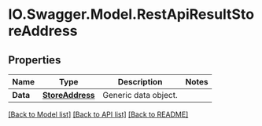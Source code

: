 # IO.Swagger.Model.RestApiResultStoreAddress
## Properties

Name | Type | Description | Notes
------------ | ------------- | ------------- | -------------
**Data** | [**StoreAddress**](StoreAddress.md) | Generic data object. | 

[[Back to Model list]](../README.md#documentation-for-models) [[Back to API list]](../README.md#documentation-for-api-endpoints) [[Back to README]](../README.md)


